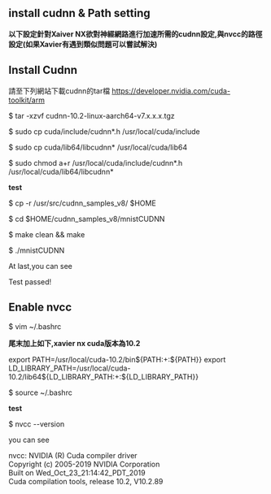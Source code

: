 install cudnn & Path setting
-----------------
**以下設定針對Xaiver NX欲對神經網路進行加速所需的cudnn設定,與nvcc的路徑設定(如果Xavier有遇到類似問題可以嘗試解決)**

Install Cudnn
-----------------

請至下列網站下載cudnn的tar檔
https://developer.nvidia.com/cuda-toolkit/arm

$ tar -xzvf cudnn-10.2-linux-aarch64-v7.x.x.x.tgz

$ sudo cp cuda/include/cudnn*.h /usr/local/cuda/include

$ sudo cp cuda/lib64/libcudnn* /usr/local/cuda/lib64

$ sudo chmod a+r /usr/local/cuda/include/cudnn*.h /usr/local/cuda/lib64/libcudnn*

**test**

$ cp -r /usr/src/cudnn_samples_v8/ $HOME

$ cd  $HOME/cudnn_samples_v8/mnistCUDNN

$ make clean && make

$ ./mnistCUDNN


At last,you can see

Test passed!

Enable nvcc
-----------------

$ vim ~/.bashrc

**尾末加上如下,xavier nx cuda版本為10.2**

export PATH=/usr/local/cuda-10.2/bin${PATH:+:${PATH}}  
export LD_LIBRARY_PATH=/usr/local/cuda-10.2/lib64${LD_LIBRARY_PATH:+:${LD_LIBRARY_PATH}}  

$ source ~/.bashrc

**test**

$ nvcc --version

you can see

nvcc: NVIDIA (R) Cuda compiler driver  
Copyright (c) 2005-2019 NVIDIA Corporation  
Built on Wed_Oct_23_21:14:42_PDT_2019  
Cuda compilation tools, release 10.2, V10.2.89  


